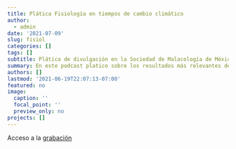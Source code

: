 ```yaml
---
title: Plática Fisiología en tiempos de cambio climático
author: 
  - admin
date: '2021-07-09'
slug: fisiol
categories: []
tags: []
subtitle: Plática de divulgación en la Sociedad de Malacología de México SMMAC
summary: En este podcast platico sobre los resultados más relevantes de mi investigaciones con abulón a utilizando indicadores fisiológicos y transcriptómicos
authors: []
lastmod: '2021-06-19T22:07:13-07:00'
featured: no
image:
  caption: ''
  focal_point: ''
  preview_only: no
projects: []
---
```


Acceso a la  [grabación](https://fb.watch/iLrTMHcPUm/) 